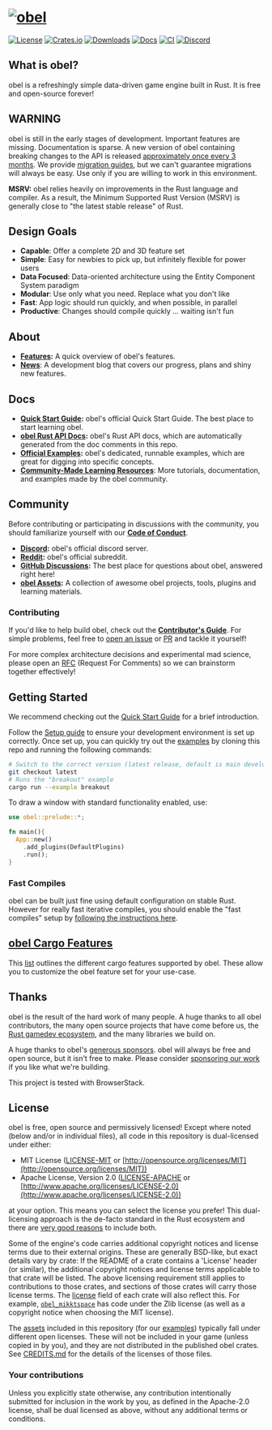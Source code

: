 # [![obel](assets/branding/obel_logo_light_dark_and_dimmed.svg)](https://obelengine.org)

[![License](https://img.shields.io/badge/license-MIT%2FApache-blue.svg)](https://github.com/obelengine/obel#license)
[![Crates.io](https://img.shields.io/crates/v/obel.svg)](https://crates.io/crates/obel)
[![Downloads](https://img.shields.io/crates/d/obel.svg)](https://crates.io/crates/obel)
[![Docs](https://docs.rs/obel/badge.svg)](https://docs.rs/obel/latest/obel/)
[![CI](https://github.com/obelengine/obel/workflows/CI/badge.svg)](https://github.com/obelengine/obel/actions)
[![Discord](https://img.shields.io/discord/691052431525675048.svg?label=&logo=discord&logoColor=ffffff&color=7389D8&labelColor=6A7EC2)](https://discord.gg/obel)

## What is obel?

obel is a refreshingly simple data-driven game engine built in Rust. It is free and open-source forever!

## WARNING

obel is still in the early stages of development. Important features are missing. Documentation is sparse. A new version of obel containing breaking changes to the API is released [approximately once every 3 months](https://obelengine.org/news/obel-0-6/#the-train-release-schedule). We provide [migration guides](https://obelengine.org/learn/migration-guides/), but we can't guarantee migrations will always be easy. Use only if you are willing to work in this environment.

**MSRV:** obel relies heavily on improvements in the Rust language and compiler.
As a result, the Minimum Supported Rust Version (MSRV) is generally close to "the latest stable release" of Rust.

## Design Goals

- **Capable**: Offer a complete 2D and 3D feature set
- **Simple**: Easy for newbies to pick up, but infinitely flexible for power users
- **Data Focused**: Data-oriented architecture using the Entity Component System paradigm
- **Modular**: Use only what you need. Replace what you don't like
- **Fast**: App logic should run quickly, and when possible, in parallel
- **Productive**: Changes should compile quickly ... waiting isn't fun

## About

- **[Features](https://obelengine.org):** A quick overview of obel's features.
- **[News](https://obelengine.org/news/)**: A development blog that covers our progress, plans and shiny new features.

## Docs

- **[Quick Start Guide](https://obelengine.org/learn/quick-start/introduction):** obel's official Quick Start Guide. The best place to start learning obel.
- **[obel Rust API Docs](https://docs.rs/obel):** obel's Rust API docs, which are automatically generated from the doc comments in this repo.
- **[Official Examples](https://github.com/obelengine/obel/tree/latest/examples):** obel's dedicated, runnable examples, which are great for digging into specific concepts.
- **[Community-Made Learning Resources](https://obelengine.org/assets/#learning)**: More tutorials, documentation, and examples made by the obel community.

## Community

Before contributing or participating in discussions with the community, you should familiarize yourself with our [**Code of Conduct**](./CODE_OF_CONDUCT.md).

- **[Discord](https://discord.gg/obel):** obel's official discord server.
- **[Reddit](https://reddit.com/r/obel):** obel's official subreddit.
- **[GitHub Discussions](https://github.com/obelengine/obel/discussions):** The best place for questions about obel, answered right here!
- **[obel Assets](https://obelengine.org/assets/):** A collection of awesome obel projects, tools, plugins and learning materials.

### Contributing

If you'd like to help build obel, check out the **[Contributor's Guide](https://obelengine.org/learn/contribute/introduction)**.
For simple problems, feel free to [open an issue](https://github.com/obelengine/obel/issues) or
[PR](https://github.com/obelengine/obel/pulls) and tackle it yourself!

For more complex architecture decisions and experimental mad science, please open an [RFC](https://github.com/obelengine/rfcs) (Request For Comments) so we can brainstorm together effectively!

## Getting Started

We recommend checking out the [Quick Start Guide](https://obelengine.org/learn/quick-start/introduction) for a brief introduction.

Follow the [Setup guide](https://obelengine.org/learn/quick-start/getting-started/setup) to ensure your development environment is set up correctly.
Once set up, you can quickly try out the [examples](https://github.com/obelengine/obel/tree/latest/examples) by cloning this repo and running the following commands:

```sh
# Switch to the correct version (latest release, default is main development branch)
git checkout latest
# Runs the "breakout" example
cargo run --example breakout
```

To draw a window with standard functionality enabled, use:

```rust
use obel::prelude::*;

fn main(){
  App::new()
    .add_plugins(DefaultPlugins)
    .run();
}
```

### Fast Compiles

obel can be built just fine using default configuration on stable Rust. However for really fast iterative compiles, you should enable the "fast compiles" setup by [following the instructions here](https://obelengine.org/learn/quick-start/getting-started/setup).

## [obel Cargo Features][cargo_features]

This [list][cargo_features] outlines the different cargo features supported by obel. These allow you to customize the obel feature set for your use-case.

[cargo_features]: docs/cargo_features.md

## Thanks

obel is the result of the hard work of many people. A huge thanks to all obel contributors, the many open source projects that have come before us, the [Rust gamedev ecosystem](https://arewegameyet.rs/), and the many libraries we build on.

A huge thanks to obel's [generous sponsors](https://obelengine.org). obel will always be free and open source, but it isn't free to make. Please consider [sponsoring our work](https://obelengine.org/donate/) if you like what we're building.

<!-- This next line need to stay exactly as is. It is required for BrowserStack sponsorship. -->

This project is tested with BrowserStack.

## License

obel is free, open source and permissively licensed!
Except where noted (below and/or in individual files), all code in this repository is dual-licensed under either:

- MIT License ([LICENSE-MIT](LICENSE-MIT) or [http://opensource.org/licenses/MIT](http://opensource.org/licenses/MIT))
- Apache License, Version 2.0 ([LICENSE-APACHE](LICENSE-APACHE) or [http://www.apache.org/licenses/LICENSE-2.0](http://www.apache.org/licenses/LICENSE-2.0))

at your option.
This means you can select the license you prefer!
This dual-licensing approach is the de-facto standard in the Rust ecosystem and there are [very good reasons](https://github.com/obelengine/obel/issues/2373) to include both.

Some of the engine's code carries additional copyright notices and license terms due to their external origins.
These are generally BSD-like, but exact details vary by crate:
If the README of a crate contains a 'License' header (or similar), the additional copyright notices and license terms applicable to that crate will be listed.
The above licensing requirement still applies to contributions to those crates, and sections of those crates will carry those license terms.
The [license](https://doc.rust-lang.org/cargo/reference/manifest.html#the-license-and-license-file-fields) field of each crate will also reflect this.
For example, [`obel_mikktspace`](./crates/obel_mikktspace/README.md#license-agreement) has code under the Zlib license (as well as a copyright notice when choosing the MIT license).

The [assets](assets) included in this repository (for our [examples](./examples/README.md)) typically fall under different open licenses.
These will not be included in your game (unless copied in by you), and they are not distributed in the published obel crates.
See [CREDITS.md](CREDITS.md) for the details of the licenses of those files.

### Your contributions

Unless you explicitly state otherwise,
any contribution intentionally submitted for inclusion in the work by you,
as defined in the Apache-2.0 license,
shall be dual licensed as above,
without any additional terms or conditions.
